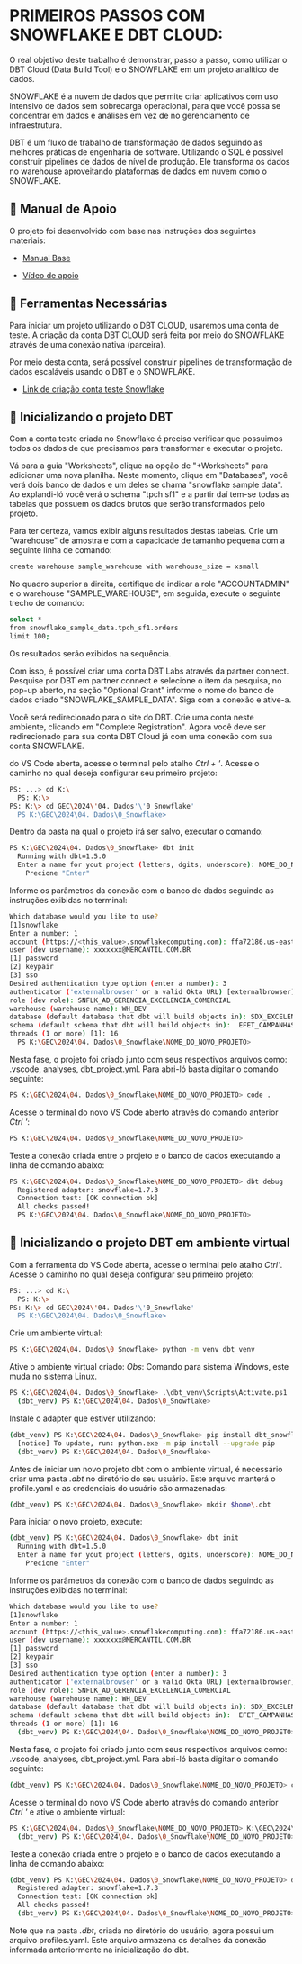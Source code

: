 # PRIMEIROS PASSOS COM SNOWFLAKE E DBT CLOUD:
O real objetivo deste trabalho é demonstrar, passo a passo, como utilizar o DBT Cloud (Data Build Tool) e o SNOWFLAKE em um projeto analítico de dados.
  
SNOWFLAKE é a nuvem de dados que permite criar aplicativos com uso intensivo de dados sem sobrecarga operacional, para que você possa se concentrar em dados e análises em vez de no gerenciamento de infraestrutura.

DBT é um fluxo de trabalho de transformação de dados seguindo as melhores práticas de engenharia de software. Utilizando o SQL é possível construir pipelines de dados de nível de produção. Ele transforma os dados no warehouse aproveitando plataformas de dados em nuvem como o SNOWFLAKE.


## 🧪 Manual de Apoio
O projeto foi desenvolvido com base nas instruções dos seguintes materiais:

- [Manual Base](https://quickstarts.snowflake.com/guide/accelerating_data_teams_with_snowflake_and_dbt_cloud_hands_on_lab/index.html?index=..%2F..index#0)

- [Vídeo de apoio](https://www.youtube.com/watch?v=84RA7TuhCpg)

## 🔨 Ferramentas Necessárias
Para iniciar um projeto utilizando o DBT CLOUD, usaremos uma conta de teste. A criação da conta DBT CLOUD será feita por meio do SNOWFLAKE através de uma conexão nativa (parceira). 
 
Por meio desta conta, será possível construir pipelines de transformação de dados escaláveis usando o DBT e o SNOWFLAKE.

- [Link de criação conta teste Snowflake](https://signup.snowflake.com/)

## 🚀 Inicializando o projeto DBT
Com a conta teste criada no Snowflake é preciso verificar que possuimos todos os dados de que precisamos para transformar e executar o projeto. 

Vá para a guia "Worksheets", clique na opção de "+Worksheets" para adicionar uma nova planilha. Neste momento, clique em "Databases", você verá dois banco de dados e um deles se chama "snowflake sample data". Ao explandi-ló  você verá o schema "tpch sf1" e a partir daí tem-se todas as tabelas que possuem os dados brutos que serão transformados pelo projeto.

Para ter certeza, vamos exibir alguns resultados destas tabelas. Crie um "warehouse" de amostra e com a capacidade de tamanho pequena com a seguinte linha de comando:
  
```bash
create warehouse sample_warehouse with warehouse_size = xsmall
```

No quadro superior a direita, certifique de indicar a role "ACCOUNTADMIN" e o warehouse "SAMPLE_WAREHOUSE", em seguida, execute o seguinte trecho de comando: 
  
```bash
select *
from snowflake_sample_data.tpch_sf1.orders
limit 100;
```
Os resultados serão exibidos na sequência.

Com isso, é possível criar uma conta  DBT Labs através da partner connect. Pesquise por DBT em partner connect e selecione o item da pesquisa, no pop-up aberto, na seção "Optional Grant" informe o nome do banco de dados criado "SNOWFLAKE_SAMPLE_DATA". Siga com a conexão e ative-a.

Você será redirecionado para o site do DBT. Crie uma conta neste ambiente, clicando em "Complete Registration". Agora você deve ser redirecionado para sua conta DBT Cloud já com uma conexão com sua conta SNOWFLAKE.







do VS Code aberta, acesse o terminal pelo atalho *Ctrl + '*. 
Acesse o caminho no qual deseja configurar seu primeiro projeto:
```bash
PS: ...> cd K:\
  PS: K:\>
PS: K:\> cd GEC\2024\'04. Dados'\'0_Snowflake' 
  PS K:\GEC\2024\04. Dados\0_Snowflake>
```

Dentro da pasta na qual o projeto irá ser salvo, executar o comando:	
```bash
PS K:\GEC\2024\04. Dados\0_Snowflake> dbt init
  Running with dbt=1.5.0
  Enter a name for yout project (letters, dgits, underscore): NOME_DO_NOVO_PROJETO
    Precione "Enter"
```

Informe os parâmetros da conexão com o banco de dados seguindo as instruções exibidas no terminal:
```bash
Which database would you like to use?
[1]snowflake
Enter a number: 1
account (https://<this_value>.snowflakecomputing.com): ffa72186.us-east-1		
user (dev username): xxxxxxx@MERCANTIL.COM.BR
[1] password	
[2] keypair
[3] sso
Desired authentication type option (enter a number): 3
authenticator ('externalbrowser' or a valid Okta URL) [externalbrowser]: externalbrowser
role (dev role): SNFLK_AD_GERENCIA_EXCELENCIA_COMERCIAL
warehouse (warehouse name): WH_DEV
database (default database that dbt will build objects in): SDX_EXCELENCIA_COMERCIAL
schema (default schema that dbt will build objects in):  EFET_CAMPANHAS__INCENVITO_REDE
threads (1 or more) [1]: 16
  PS K:\GEC\2024\04. Dados\0_Snowflake\NOME_DO_NOVO_PROJETO>
```

Nesta fase, o projeto foi criado junto com seus respectivos arquivos como: .vscode, analyses, dbt_project.yml. Para abri-ló basta digitar o comando seguinte:
```bash
PS K:\GEC\2024\04. Dados\0_Snowflake\NOME_DO_NOVO_PROJETO> code .
```
 
Acesse o terminal do novo VS Code aberto através do comando anterior *Ctrl '*:
```bash
PS K:\GEC\2024\04. Dados\0_Snowflake\NOME_DO_NOVO_PROJETO>
```

Teste a conexão criada entre o projeto e o banco de dados executando a linha de comando abaixo:
```bash
PS K:\GEC\2024\04. Dados\0_Snowflake\NOME_DO_NOVO_PROJETO> dbt debug
  Registered adapter: snowflake=1.7.3
  Connection test: [OK connection ok]
  All checks passed!
  PS K:\GEC\2024\04. Dados\0_Snowflake\NOME_DO_NOVO_PROJETO>
```

## 🚀 Inicializando o projeto DBT em ambiente virtual
Com a ferramenta do VS Code aberta, acesse o terminal pelo atalho *Ctrl'*. 
Acesse o caminho no qual deseja configurar seu primeiro projeto:
```bash
PS: ...> cd K:\
  PS: K:\>
PS: K:\> cd GEC\2024\'04. Dados'\'0_Snowflake' 
  PS K:\GEC\2024\04. Dados\0_Snowflake>
```

Crie um ambiente virtual:
```bash
PS K:\GEC\2024\04. Dados\0_Snowflake> python -m venv dbt_venv
```

Ative o ambiente virtual criado:
*Obs*: Comando para sistema Windows, este muda no sistema Linux.
```bash
PS K:\GEC\2024\04. Dados\0_Snowflake> .\dbt_venv\Scripts\Activate.ps1
  (dbt_venv) PS K:\GEC\2024\04. Dados\0_Snowflake>
```

Instale o adapter que estiver utilizando:
```bash
(dbt_venv) PS K:\GEC\2024\04. Dados\0_Snowflake> pip install dbt_snowflake
  [notice] To update, run: python.exe -m pip install --upgrade pip
  (dbt_venv) PS K:\GEC\2024\04. Dados\0_Snowflake>
```

Antes de iniciar um novo projeto dbt com o ambiente virtual, é necessário criar uma pasta *.dbt* no diretório do seu usuário. Este arquivo manterá o profile.yaml e as credenciais do usuário são armazenadas:
```bash
(dbt_venv) PS K:\GEC\2024\04. Dados\0_Snowflake> mkdir $home\.dbt
```

Para iniciar o novo projeto, execute:	
```bash
(dbt_venv) PS K:\GEC\2024\04. Dados\0_Snowflake> dbt init		
  Running with dbt=1.5.0
  Enter a name for yout project (letters, dgits, underscore): NOME_DO_NOVO_PROJETO
    Precione "Enter"
```

Informe os parâmetros da conexão com o banco de dados seguindo as instruções exibidas no terminal:
```bash
Which database would you like to use?
[1]snowflake
Enter a number: 1
account (https://<this_value>.snowflakecomputing.com): ffa72186.us-east-1		
user (dev username): xxxxxxx@MERCANTIL.COM.BR
[1] password	
[2] keypair
[3] sso
Desired authentication type option (enter a number): 3
authenticator ('externalbrowser' or a valid Okta URL) [externalbrowser]: externalbrowser
role (dev role): SNFLK_AD_GERENCIA_EXCELENCIA_COMERCIAL
warehouse (warehouse name): WH_DEV
database (default database that dbt will build objects in): SDX_EXCELENCIA_COMERCIAL
schema (default schema that dbt will build objects in):  EFET_CAMPANHAS__INCENVITO_REDE
threads (1 or more) [1]: 16
  (dbt_venv) PS K:\GEC\2024\04. Dados\0_Snowflake\NOME_DO_NOVO_PROJETO>
```

Nesta fase, o projeto foi criado junto com seus respectivos arquivos como: .vscode, analyses, dbt_project.yml. Para abri-ló basta digitar o comando seguinte:
```bash
(dbt_venv) PS K:\GEC\2024\04. Dados\0_Snowflake\NOME_DO_NOVO_PROJETO> code .
```

Acesse o terminal do novo VS Code aberto através do comando anterior *Ctrl '* e ative o ambiente virtual:
```bash
PS K:\GEC\2024\04. Dados\0_Snowflake\NOME_DO_NOVO_PROJETO> K:\GEC\2024\04. Dados\0_Snowflake\dbt_venv\Scripts\Activate.ps1
  (dbt_venv) PS K:\GEC\2024\04. Dados\0_Snowflake\NOME_DO_NOVO_PROJETO> 
```

Teste a conexão criada entre o projeto e o banco de dados executando a linha de comando abaixo:
```bash
(dbt_venv) PS K:\GEC\2024\04. Dados\0_Snowflake\NOME_DO_NOVO_PROJETO> dbt debug
  Registered adapter: snowflake=1.7.3
  Connection test: [OK connection ok]
  All checks passed!
  (dbt_venv) PS K:\GEC\2024\04. Dados\0_Snowflake\NOME_DO_NOVO_PROJETO>
```

Note que na pasta *.dbt*, criada no diretório do usuário, agora possui um arquivo profiles.yaml. Este arquivo armazena os detalhes da conexão informada anteriormente na inicialização do dbt.

